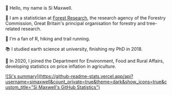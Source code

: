 👋 Hello, my name is Si Maxwell.

🌳 I am a statistician at [Forest Research](https://www.forestresearch.gov.uk/), the research agency of the Forestry Commission, Great Britain's principal organisation for forestry and tree-related research.

🥾 I'm a fan of R, hiking and trail running.

📚 I studied earth science at university, finishing my PhD in 2018.

🚜 In 2020, I joined the Department for Environment, Food and Rural Affairs, developing statistics on price inflation in agriculture.

[![Si's summary](https://github-readme-stats.vercel.app/api?username=simaxwell&count_private=true&theme=dark&show_icons=true&custom_title="Si Maxwell's GitHub Statistics")](https://github.com/anuraghazra/github-readme-stats)

